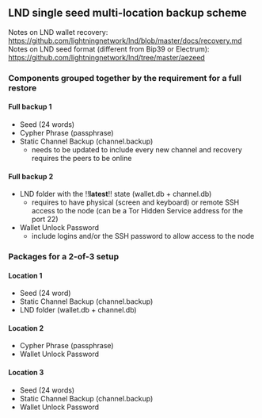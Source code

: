 ## LND single seed multi-location backup scheme
Notes on LND wallet recovery: <https://github.com/lightningnetwork/lnd/blob/master/docs/recovery.md>  
Notes on LND seed format (different from Bip39 or Electrum): <https://github.com/lightningnetwork/lnd/tree/master/aezeed>

### Components grouped together by the requirement for a full restore

#### Full backup 1
* Seed (24 words)
* Cypher Phrase (passphrase)
* Static Channel Backup (channel.backup) 
  * needs to be updated to include every new channel and recovery requires the peers to be online

#### Full backup 2 
* LND folder with the !!**latest**!! state (wallet.db + channel.db) 
  * requires to have physical (screen and keyboard) or remote SSH access to the node (can be a Tor Hidden Service address for the port 22)
* Wallet Unlock Password 
  * include logins and/or the SSH password to allow access to the node

### Packages for a 2-of-3 setup

#### Location 1
* Seed (24 word)
* Static Channel Backup (channel.backup)
* LND folder (wallet.db + channel.db)

#### Location 2 
* Cypher Phrase (passphrase)
* Wallet Unlock Password

#### Location 3
* Seed (24 words)
* Static Channel Backup (channel.backup)
* Wallet Unlock Password
